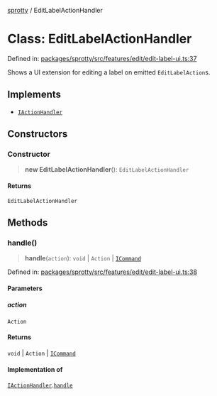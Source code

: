 
[sprotty](../globals) / EditLabelActionHandler

# Class: EditLabelActionHandler

Defined in: [packages/sprotty/src/features/edit/edit-label-ui.ts:37](https://github.com/eclipse-sprotty/sprotty/blob/f9b2433481cc27a1ac0c92d525a92039ae7f6c76/packages/sprotty/src/features/edit/edit-label-ui.ts#L37)

Shows a UI extension for editing a label on emitted `EditLabelAction`s.

## Implements

- [`IActionHandler`](../Interface.IActionHandler)

## Constructors

### Constructor

> **new EditLabelActionHandler**(): `EditLabelActionHandler`

#### Returns

`EditLabelActionHandler`

## Methods

### handle()

> **handle**(`action`): `void` \| `Action` \| [`ICommand`](../Interface.ICommand)

Defined in: [packages/sprotty/src/features/edit/edit-label-ui.ts:38](https://github.com/eclipse-sprotty/sprotty/blob/f9b2433481cc27a1ac0c92d525a92039ae7f6c76/packages/sprotty/src/features/edit/edit-label-ui.ts#L38)

#### Parameters

##### action

`Action`

#### Returns

`void` \| `Action` \| [`ICommand`](../Interface.ICommand)

#### Implementation of

[`IActionHandler`](../Interface.IActionHandler).[`handle`](../Interface.IActionHandler.md#handle)

